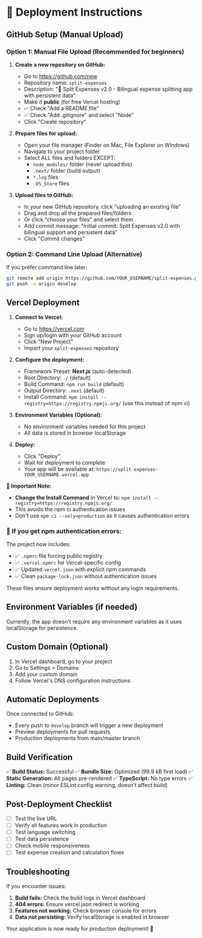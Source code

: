 # 🚀 Deployment Instructions

## GitHub Setup (Manual Upload)

### Option 1: Manual File Upload (Recommended for beginners)

1. **Create a new repository on GitHub:**
   - Go to https://github.com/new
   - Repository name: `split-expenses`
   - Description: "💸 Split Expenses v2.0 - Bilingual expense splitting app with persistent data"
   - Make it **public** (for free Vercel hosting)
   - ✅ Check "Add a README file"
   - ✅ Check "Add .gitignore" and select "Node"
   - Click "Create repository"

2. **Prepare files for upload:**
   - Open your file manager (Finder on Mac, File Explorer on Windows)
   - Navigate to your project folder
   - Select ALL files and folders EXCEPT:
     - `node_modules/` folder (never upload this)
     - `.next/` folder (build output)
     - `*.log` files
     - `.DS_Store` files

3. **Upload files to GitHub:**
   - In your new GitHub repository, click "uploading an existing file"
   - Drag and drop all the prepared files/folders
   - Or click "choose your files" and select them
   - Add commit message: "Initial commit: Split Expenses v2.0 with bilingual support and persistent data"
   - Click "Commit changes"

### Option 2: Command Line Upload (Alternative)

If you prefer command line later:
```bash
git remote add origin https://github.com/YOUR_USERNAME/split-expenses.git
git push -u origin develop
```

## Vercel Deployment

1. **Connect to Vercel:**
   - Go to https://vercel.com
   - Sign up/login with your GitHub account
   - Click "New Project"
   - Import your `split-expenses` repository

2. **Configure the deployment:**
   - Framework Preset: **Next.js** (auto-detected)
   - Root Directory: `./` (default)
   - Build Command: `npm run build` (default)
   - Output Directory: `.next` (default)
   - Install Command: `npm install --registry=https://registry.npmjs.org/` (use this instead of npm ci)

3. **Environment Variables (Optional):**
   - No environment variables needed for this project
   - All data is stored in browser localStorage

4. **Deploy:**
   - Click "Deploy"
   - Wait for deployment to complete
   - Your app will be available at: `https://split-expenses-YOUR_USERNAME.vercel.app`

**📝 Important Note:** 
- **Change the Install Command** in Vercel to: `npm install --registry=https://registry.npmjs.org/`
- This avoids the npm ci authentication issues
- Don't use `npm ci --only=production` as it causes authentication errors

### 🔧 **If you get npm authentication errors:**

The project now includes:
- ✅ `.npmrc` file forcing public registry
- ✅ `.vercel.npmrc` for Vercel-specific config
- ✅ Updated `vercel.json` with explicit npm commands
- ✅ Clean `package-lock.json` without authentication issues

These files ensure deployment works without any login requirements.

## Environment Variables (if needed)

Currently, the app doesn't require any environment variables as it uses localStorage for persistence.

## Custom Domain (Optional)

1. In Vercel dashboard, go to your project
2. Go to Settings > Domains
3. Add your custom domain
4. Follow Vercel's DNS configuration instructions

## Automatic Deployments

Once connected to GitHub:
- Every push to `develop` branch will trigger a new deployment
- Preview deployments for pull requests
- Production deployments from main/master branch

## Build Verification

✅ **Build Status:** Successful
✅ **Bundle Size:** Optimized (99.9 kB first load)
✅ **Static Generation:** All pages pre-rendered
✅ **TypeScript:** No type errors
✅ **Linting:** Clean (minor ESLint config warning, doesn't affect build)

## Post-Deployment Checklist

- [ ] Test the live URL
- [ ] Verify all features work in production
- [ ] Test language switching
- [ ] Test data persistence
- [ ] Check mobile responsiveness
- [ ] Test expense creation and calculation flows

## Troubleshooting

If you encounter issues:

1. **Build fails:** Check the build logs in Vercel dashboard
2. **404 errors:** Ensure vercel.json redirect is working
3. **Features not working:** Check browser console for errors
4. **Data not persisting:** Verify localStorage is enabled in browser

Your application is now ready for production deployment! 🎉
